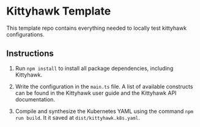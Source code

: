 # Kittyhawk Template
This template repo contains everything needed to locally test kittyhawk configurations.

## Instructions
1. Run `npm install` to install all package dependencies, including Kittyhawk. 

2. Write the configuration in the `main.ts` file. A list of available constructs can be found in the Kittyhawk user guide and the Kittyhawk API documentation. 

3. Compile and synthesize the Kubernetes YAML using the command `npm run build`. It it saved at `dist/kittyhawk.k8s.yaml`. 